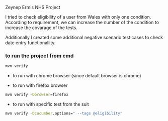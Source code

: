 Zeynep Ermis NHS Project


I tried to check eligibility of a user from Wales with only one condition. According to requirement, we can increase the number of the condition to increase the covarage of the tests.

Additionally I created some additional negative scenario test cases to check date entry functionallity.

 
 ### to run the project from cmd

 
 ```cmd
 mvn verify 
 ```
  
 - to run with chrome browser (since default browser is chrome)
 
 - to run with firefox browser
 
 ```cmd
 mvn verify -Dbrowser=firefox
 ```
 
 - to run with specific test from the suit
 
 ```cmd
 mvn verify -Dcucumber.options=" --tags @eligibility" 
 ```
